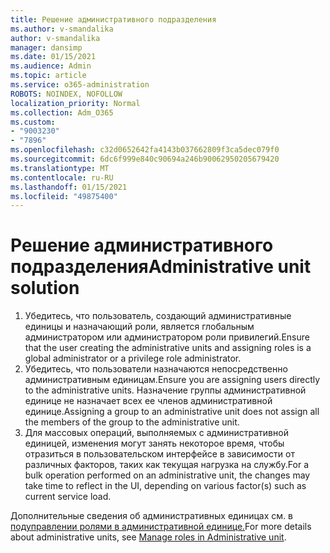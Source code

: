 ```yaml
---
title: Решение административного подразделения
ms.author: v-smandalika
author: v-smandalika
manager: dansimp
ms.date: 01/15/2021
ms.audience: Admin
ms.topic: article
ms.service: o365-administration
ROBOTS: NOINDEX, NOFOLLOW
localization_priority: Normal
ms.collection: Adm_O365
ms.custom:
- "9003230"
- "7896"
ms.openlocfilehash: c32d0652642fa4143b037662809f3ca5dec079f0
ms.sourcegitcommit: 6dc6f999e840c90694a246b90062950205679420
ms.translationtype: MT
ms.contentlocale: ru-RU
ms.lasthandoff: 01/15/2021
ms.locfileid: "49875400"
---
```

# <a name="administrative-unit-solution"></a><span data-ttu-id="5574c-102">Решение административного подразделения</span><span class="sxs-lookup"><span data-stu-id="5574c-102">Administrative unit solution</span></span>

1. <span data-ttu-id="5574c-103">Убедитесь, что пользователь, создающий административные единицы и назначающий роли, является глобальным администратором или администратором роли привилегий.</span><span class="sxs-lookup"><span data-stu-id="5574c-103">Ensure that the user creating the administrative units and assigning roles is a global administrator or a privilege role administrator.</span></span>
2. <span data-ttu-id="5574c-104">Убедитесь, что пользователи назначаются непосредственно административным единицам.</span><span class="sxs-lookup"><span data-stu-id="5574c-104">Ensure you are assigning users directly to the administrative units.</span></span> <span data-ttu-id="5574c-105">Назначение группы административной единице не назначает всех ее членов административной единице.</span><span class="sxs-lookup"><span data-stu-id="5574c-105">Assigning a group to an administrative unit does not assign all the members of the group to the administrative unit.</span></span>
3. <span data-ttu-id="5574c-106">Для массовых операций, выполняемых с административной единицей, изменения могут занять некоторое время, чтобы отразиться в пользовательском интерфейсе в зависимости от различных факторов, таких как текущая нагрузка на службу.</span><span class="sxs-lookup"><span data-stu-id="5574c-106">For a bulk operation performed on an administrative unit, the changes may take time to reflect in the UI, depending on various factor(s) such as current service load.</span></span>

<span data-ttu-id="5574c-107">Дополнительные сведения об административных единицах см. в [подуправлении ролями в административной единице.](https://docs.microsoft.com/azure/active-directory/roles/administrative-units)</span><span class="sxs-lookup"><span data-stu-id="5574c-107">For more details about administrative units, see [Manage roles in Administrative unit](https://docs.microsoft.com/azure/active-directory/roles/administrative-units).</span></span>
